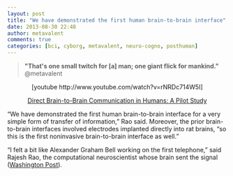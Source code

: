 ```yaml
---
layout: post
title: "We have demonstrated the first human brain-to-brain interface"
date: 2013-08-30 22:48
author: metavalent
comments: true
categories: [bci, cyborg, metavalent, neuro-cogno, posthuman]
---
```

<blockquote><strong>"That's one small twitch for [a] man; one giant flick for mankind." </strong>@metavalent</blockquote>
<p style="text-align:center;">[youtube http://www.youtube.com/watch?v=rNRDc714W5I]</p>
<p style="text-align:center;"><a href="http://www.youtube.com/watch?v=rNRDc714W5I">Direct Brain-to-Brain Communication in Humans: A Pilot Study</a></p>
“We have demonstrated the first human brain-to-brain interface for a very simple form of transfer of information,” Rao said. Moreover, the prior brain-to-brain interfaces involved electrodes implanted directly into rat brains, “so this is the first noninvasive brain-to-brain interface as well.”

“I felt a bit like Alexander Graham Bell working on the first telephone,” said Rajesh Rao, the computational neuroscientist whose brain sent the signal (<a href="http://www.washingtonpost.com/national/health-science/experiment-lets-man-use-his-mind-to-control-another-persons-movements/2013/08/29/42bc646c-10bd-11e3-85b6-d27422650fd5_story.html" target="_blank">Washington Post</a>).
